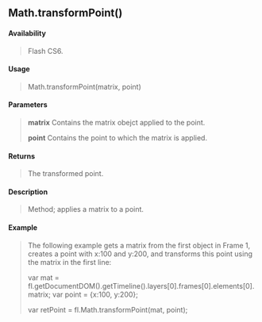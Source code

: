 ## Math.transformPoint()

#### Availability

> Flash CS6.

#### Usage

> Math.transformPoint(matrix, point)

#### Parameters

> **matrix** Contains the matrix obejct applied to the point.
>
> **point** Contains the point to which the matrix is applied.

#### Returns

> The transformed point.

#### Description

> Method; applies a matrix to a point.

#### Example

> The following example gets a matrix from the first object in Frame 1, creates a point with x:100 and y:200, and transforms this point using the matrix in the first line:
>
> var mat = fl.getDocumentDOM().getTimeline().layers\[0\].frames\[0\].elements\[0\].matrix; var point = {x:100, y:200};
>
> var retPoint = fl.Math.transformPoint(mat, point);
